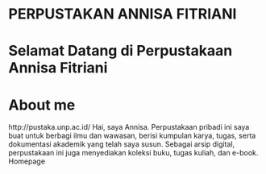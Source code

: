 # PERPUSTAKAN ANNISA FITRIANI
# Selamat Datang di Perpustakaan Annisa Fitriani
# About me
<head>
<body>
   http://pustaka.unp.ac.id/
<head>
<body>
Hai, saya Annisa. Perpustakaan pribadi ini saya buat untuk berbagi ilmu dan wawasan, berisi kumpulan karya, tugas, serta dokumentasi akademik yang telah saya susun. Sebagai arsip digital, perpustakaan ini juga menyediakan koleksi buku, tugas kuliah, dan e-book.
<head>
<body>
Homepage


 

